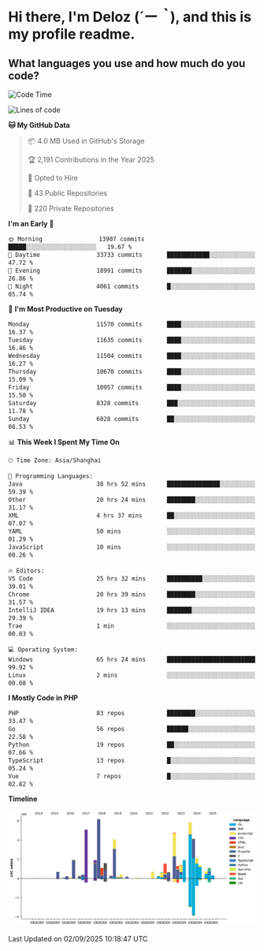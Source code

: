 # **Hi there, I'm Deloz (*´ー｀*), and this is my profile readme.**

## **What languages you use and how much do you code?**

<!--START_SECTION:waka-->
![Code Time](http://img.shields.io/badge/Code%20Time-7%2C343%20hrs%2028%20mins-blue)

![Lines of code](https://img.shields.io/badge/From%20Hello%20World%20I%27ve%20Written-53.0%20million%20lines%20of%20code-blue)

**🐱 My GitHub Data** 

> 📦 4.0 MB Used in GitHub's Storage 
 > 
> 🏆 2,191 Contributions in the Year 2025
 > 
> 💼 Opted to Hire
 > 
> 📜 43 Public Repositories 
 > 
> 🔑 220 Private Repositories 
 > 
**I'm an Early 🐤** 

```text
🌞 Morning                13907 commits       █████░░░░░░░░░░░░░░░░░░░░   19.67 % 
🌆 Daytime                33733 commits       ████████████░░░░░░░░░░░░░   47.72 % 
🌃 Evening                18991 commits       ███████░░░░░░░░░░░░░░░░░░   26.86 % 
🌙 Night                  4061 commits        █░░░░░░░░░░░░░░░░░░░░░░░░   05.74 % 
```
📅 **I'm Most Productive on Tuesday** 

```text
Monday                   11570 commits       ████░░░░░░░░░░░░░░░░░░░░░   16.37 % 
Tuesday                  11635 commits       ████░░░░░░░░░░░░░░░░░░░░░   16.46 % 
Wednesday                11504 commits       ████░░░░░░░░░░░░░░░░░░░░░   16.27 % 
Thursday                 10670 commits       ████░░░░░░░░░░░░░░░░░░░░░   15.09 % 
Friday                   10957 commits       ████░░░░░░░░░░░░░░░░░░░░░   15.50 % 
Saturday                 8328 commits        ███░░░░░░░░░░░░░░░░░░░░░░   11.78 % 
Sunday                   6028 commits        ██░░░░░░░░░░░░░░░░░░░░░░░   08.53 % 
```


📊 **This Week I Spent My Time On** 

```text
🕑︎ Time Zone: Asia/Shanghai

💬 Programming Languages: 
Java                     38 hrs 52 mins      ███████████████░░░░░░░░░░   59.39 % 
Other                    20 hrs 24 mins      ████████░░░░░░░░░░░░░░░░░   31.17 % 
XML                      4 hrs 37 mins       ██░░░░░░░░░░░░░░░░░░░░░░░   07.07 % 
YAML                     50 mins             ░░░░░░░░░░░░░░░░░░░░░░░░░   01.29 % 
JavaScript               10 mins             ░░░░░░░░░░░░░░░░░░░░░░░░░   00.26 % 

🔥 Editors: 
VS Code                  25 hrs 32 mins      ██████████░░░░░░░░░░░░░░░   39.01 % 
Chrome                   20 hrs 39 mins      ████████░░░░░░░░░░░░░░░░░   31.57 % 
IntelliJ IDEA            19 hrs 13 mins      ███████░░░░░░░░░░░░░░░░░░   29.39 % 
Trae                     1 min               ░░░░░░░░░░░░░░░░░░░░░░░░░   00.03 % 

💻 Operating System: 
Windows                  65 hrs 24 mins      █████████████████████████   99.92 % 
Linux                    2 mins              ░░░░░░░░░░░░░░░░░░░░░░░░░   00.08 % 
```

**I Mostly Code in PHP** 

```text
PHP                      83 repos            ████████░░░░░░░░░░░░░░░░░   33.47 % 
Go                       56 repos            ██████░░░░░░░░░░░░░░░░░░░   22.58 % 
Python                   19 repos            ██░░░░░░░░░░░░░░░░░░░░░░░   07.66 % 
TypeScript               13 repos            █░░░░░░░░░░░░░░░░░░░░░░░░   05.24 % 
Vue                      7 repos             █░░░░░░░░░░░░░░░░░░░░░░░░   02.82 % 
```



**Timeline**

![Lines of Code chart](https://raw.githubusercontent.com/deloz/deloz/main/assets/bar_graph.png)


 Last Updated on 02/09/2025 10:18:47 UTC
<!--END_SECTION:waka-->

